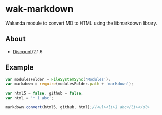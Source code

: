 wak-markdown
============

Wakanda module to convert MD to HTML using the libmarkdown library.

About
-----
* [Discount](http://www.pell.portland.or.us/~orc/Code/markdown/)/2.1.6

Example
-------
```js
var modulesFolder = FileSystemSync('Modules');
var markdown = require(modulesFolder.path + 'markdown');

var html5 = false, github = false;
var html = '* 1 abc';

markdown.convert(html5, github, html);//<ul><li>1 abc</li></ul>
```
